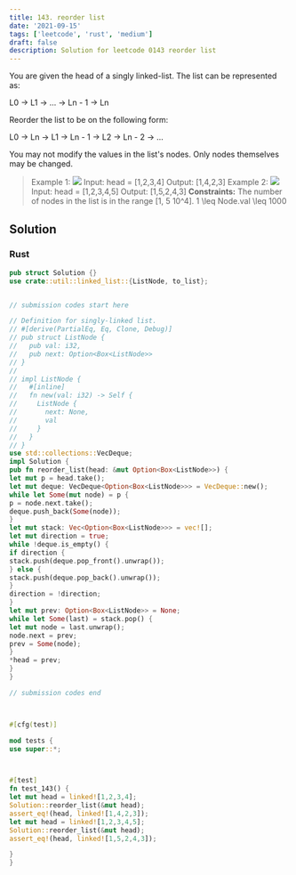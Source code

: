 ```yaml
---
title: 143. reorder list
date: '2021-09-15'
tags: ['leetcode', 'rust', 'medium']
draft: false
description: Solution for leetcode 0143 reorder list
---
```




You are given the head of a singly linked-list. The list can be represented as:



L0 &rarr; L1 &rarr; &hellip; &rarr; Ln - 1 &rarr; Ln



Reorder the list to be on the following form:



L0 &rarr; Ln &rarr; L1 &rarr; Ln - 1 &rarr; L2 &rarr; Ln - 2 &rarr; &hellip;



You may not modify the values in the list's nodes. Only nodes themselves may be changed.



>   Example 1:
>   ![](https://assets.leetcode.com/uploads/2021/03/04/reorder1linked-list.jpg)
>   Input: head <TeX>=</TeX> [1,2,3,4]
>   Output: [1,4,2,3]
>   Example 2:
>   ![](https://assets.leetcode.com/uploads/2021/03/09/reorder2-linked-list.jpg)
>   Input: head <TeX>=</TeX> [1,2,3,4,5]
>   Output: [1,5,2,4,3]
**Constraints:**
>   	The number of nodes in the list is in the range [1, 5  10^4].
>   	1 <TeX>\leq</TeX> Node.val <TeX>\leq</TeX> 1000


## Solution


### Rust
```rust
pub struct Solution {}
use crate::util::linked_list::{ListNode, to_list};


// submission codes start here

// Definition for singly-linked list.
// #[derive(PartialEq, Eq, Clone, Debug)]
// pub struct ListNode {
//   pub val: i32,
//   pub next: Option<Box<ListNode>>
// }
//
// impl ListNode {
//   #[inline]
//   fn new(val: i32) -> Self {
//     ListNode {
//       next: None,
//       val
//     }
//   }
// }
use std::collections::VecDeque;
impl Solution {
pub fn reorder_list(head: &mut Option<Box<ListNode>>) {
let mut p = head.take();
let mut deque: VecDeque<Option<Box<ListNode>>> = VecDeque::new();
while let Some(mut node) = p {
p = node.next.take();
deque.push_back(Some(node));
}
let mut stack: Vec<Option<Box<ListNode>>> = vec![];
let mut direction = true;
while !deque.is_empty() {
if direction {
stack.push(deque.pop_front().unwrap());
} else {
stack.push(deque.pop_back().unwrap());
}
direction = !direction;
}
let mut prev: Option<Box<ListNode>> = None;
while let Some(last) = stack.pop() {
let mut node = last.unwrap();
node.next = prev;
prev = Some(node);
}
*head = prev;
}
}

// submission codes end



#[cfg(test)]

mod tests {
use super::*;



#[test]
fn test_143() {
let mut head = linked![1,2,3,4];
Solution::reorder_list(&mut head);
assert_eq!(head, linked![1,4,2,3]);
let mut head = linked![1,2,3,4,5];
Solution::reorder_list(&mut head);
assert_eq!(head, linked![1,5,2,4,3]);

}
}

```
